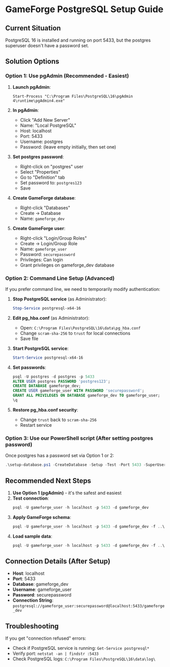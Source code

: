 # GameForge PostgreSQL Setup Guide

## Current Situation
PostgreSQL 16 is installed and running on port 5433, but the postgres superuser doesn't have a password set.

## Solution Options

### Option 1: Use pgAdmin (Recommended - Easiest)

1. **Launch pgAdmin**:
   ```
   Start-Process "C:\Program Files\PostgreSQL\16\pgAdmin 4\runtime\pgAdmin4.exe"
   ```

2. **In pgAdmin**:
   - Click "Add New Server"
   - Name: "Local PostgreSQL"
   - Host: localhost
   - Port: 5433
   - Username: postgres
   - Password: (leave empty initially, then set one)

3. **Set postgres password**:
   - Right-click on "postgres" user
   - Select "Properties"
   - Go to "Definition" tab
   - Set password to: `postgres123`
   - Save

4. **Create GameForge database**:
   - Right-click "Databases"
   - Create -> Database
   - Name: `gameforge_dev`

5. **Create GameForge user**:
   - Right-click "Login/Group Roles"
   - Create -> Login/Group Role
   - Name: `gameforge_user`
   - Password: `securepassword`
   - Privileges: Can login
   - Grant privileges on gameforge_dev database

### Option 2: Command Line Setup (Advanced)

If you prefer command line, we need to temporarily modify authentication:

1. **Stop PostgreSQL service** (as Administrator):
   ```powershell
   Stop-Service postgresql-x64-16
   ```

2. **Edit pg_hba.conf** (as Administrator):
   - Open: `C:\Program Files\PostgreSQL\16\data\pg_hba.conf`
   - Change `scram-sha-256` to `trust` for local connections
   - Save file

3. **Start PostgreSQL service**:
   ```powershell
   Start-Service postgresql-x64-16
   ```

4. **Set passwords**:
   ```sql
   psql -U postgres -d postgres -p 5433
   ALTER USER postgres PASSWORD 'postgres123';
   CREATE DATABASE gameforge_dev;
   CREATE USER gameforge_user WITH PASSWORD 'securepassword';
   GRANT ALL PRIVILEGES ON DATABASE gameforge_dev TO gameforge_user;
   \q
   ```

5. **Restore pg_hba.conf security**:
   - Change `trust` back to `scram-sha-256`
   - Restart service

### Option 3: Use our PowerShell script (After setting postgres password)

Once postgres has a password set via Option 1 or 2:

```powershell
.\setup-database.ps1 -CreateDatabase -Setup -Test -Port 5433 -SuperUserPassword "postgres123"
```

## Recommended Next Steps

1. **Use Option 1 (pgAdmin)** - it's the safest and easiest
2. **Test connection**:
   ```powershell
   psql -U gameforge_user -h localhost -p 5433 -d gameforge_dev
   ```
3. **Apply GameForge schema**:
   ```powershell
   psql -U gameforge_user -h localhost -p 5433 -d gameforge_dev -f ..\schema.sql
   ```
4. **Load sample data**:
   ```powershell
   psql -U gameforge_user -h localhost -p 5433 -d gameforge_dev -f ..\sample-data.sql
   ```

## Connection Details (After Setup)
- **Host**: localhost
- **Port**: 5433
- **Database**: gameforge_dev
- **Username**: gameforge_user
- **Password**: securepassword
- **Connection String**: `postgresql://gameforge_user:securepassword@localhost:5433/gameforge_dev`

## Troubleshooting

If you get "connection refused" errors:
- Check if PostgreSQL service is running: `Get-Service postgresql*`
- Verify port: `netstat -an | findstr :5433`
- Check PostgreSQL logs: `C:\Program Files\PostgreSQL\16\data\log\`